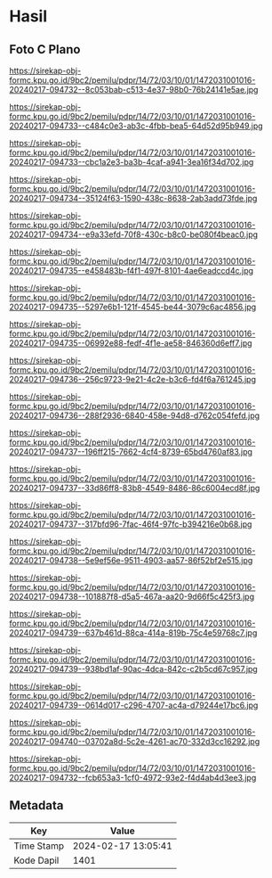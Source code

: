 # Hasil

## Foto C Plano

https://sirekap-obj-formc.kpu.go.id/9bc2/pemilu/pdpr/14/72/03/10/01/1472031001016-20240217-094732--8c053bab-c513-4e37-98b0-76b24141e5ae.jpg

https://sirekap-obj-formc.kpu.go.id/9bc2/pemilu/pdpr/14/72/03/10/01/1472031001016-20240217-094733--c484c0e3-ab3c-4fbb-bea5-64d52d95b949.jpg

https://sirekap-obj-formc.kpu.go.id/9bc2/pemilu/pdpr/14/72/03/10/01/1472031001016-20240217-094733--cbc1a2e3-ba3b-4caf-a941-3ea16f34d702.jpg

https://sirekap-obj-formc.kpu.go.id/9bc2/pemilu/pdpr/14/72/03/10/01/1472031001016-20240217-094734--35124f63-1590-438c-8638-2ab3add73fde.jpg

https://sirekap-obj-formc.kpu.go.id/9bc2/pemilu/pdpr/14/72/03/10/01/1472031001016-20240217-094734--e9a33efd-70f8-430c-b8c0-be080f4beac0.jpg

https://sirekap-obj-formc.kpu.go.id/9bc2/pemilu/pdpr/14/72/03/10/01/1472031001016-20240217-094735--e458483b-f4f1-497f-8101-4ae6eadccd4c.jpg

https://sirekap-obj-formc.kpu.go.id/9bc2/pemilu/pdpr/14/72/03/10/01/1472031001016-20240217-094735--5297e6b1-121f-4545-be44-3079c6ac4856.jpg

https://sirekap-obj-formc.kpu.go.id/9bc2/pemilu/pdpr/14/72/03/10/01/1472031001016-20240217-094735--06992e88-fedf-4f1e-ae58-846360d6eff7.jpg

https://sirekap-obj-formc.kpu.go.id/9bc2/pemilu/pdpr/14/72/03/10/01/1472031001016-20240217-094736--256c9723-9e21-4c2e-b3c6-fd4f6a761245.jpg

https://sirekap-obj-formc.kpu.go.id/9bc2/pemilu/pdpr/14/72/03/10/01/1472031001016-20240217-094736--288f2936-6840-458e-94d8-d762c054fefd.jpg

https://sirekap-obj-formc.kpu.go.id/9bc2/pemilu/pdpr/14/72/03/10/01/1472031001016-20240217-094737--196ff215-7662-4cf4-8739-65bd4760af83.jpg

https://sirekap-obj-formc.kpu.go.id/9bc2/pemilu/pdpr/14/72/03/10/01/1472031001016-20240217-094737--33d86ff8-83b8-4549-8486-86c6004ecd8f.jpg

https://sirekap-obj-formc.kpu.go.id/9bc2/pemilu/pdpr/14/72/03/10/01/1472031001016-20240217-094737--317bfd96-7fac-46f4-97fc-b394216e0b68.jpg

https://sirekap-obj-formc.kpu.go.id/9bc2/pemilu/pdpr/14/72/03/10/01/1472031001016-20240217-094738--5e9ef56e-9511-4903-aa57-86f52bf2e515.jpg

https://sirekap-obj-formc.kpu.go.id/9bc2/pemilu/pdpr/14/72/03/10/01/1472031001016-20240217-094738--101887f8-d5a5-467a-aa20-9d66f5c425f3.jpg

https://sirekap-obj-formc.kpu.go.id/9bc2/pemilu/pdpr/14/72/03/10/01/1472031001016-20240217-094739--637b461d-88ca-414a-819b-75c4e59768c7.jpg

https://sirekap-obj-formc.kpu.go.id/9bc2/pemilu/pdpr/14/72/03/10/01/1472031001016-20240217-094739--938bd1af-90ac-4dca-842c-c2b5cd67c957.jpg

https://sirekap-obj-formc.kpu.go.id/9bc2/pemilu/pdpr/14/72/03/10/01/1472031001016-20240217-094739--0614d017-c296-4707-ac4a-d79244e17bc6.jpg

https://sirekap-obj-formc.kpu.go.id/9bc2/pemilu/pdpr/14/72/03/10/01/1472031001016-20240217-094740--03702a8d-5c2e-4261-ac70-332d3cc16292.jpg

https://sirekap-obj-formc.kpu.go.id/9bc2/pemilu/pdpr/14/72/03/10/01/1472031001016-20240217-094732--fcb653a3-1cf0-4972-93e2-f4d4ab4d3ee3.jpg


## Metadata

| Key        | Value               |
| ---------- | ------------------- |
| Time Stamp | 2024-02-17 13:05:41 |
| Kode Dapil | 1401                |



